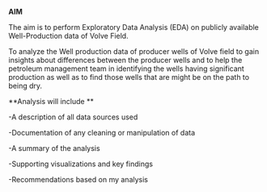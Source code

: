 **AIM**


The aim is to perform Exploratory Data Analysis (EDA) on publicly available Well-Production data of Volve Field.

To analyze the Well production data of producer wells of Volve field to gain insights about differences between the producer wells and to help the petroleum management team in identifying the wells having significant production as well as to find those wells that are might be on the path to being dry.

**Analysis will include **

-A description of all data sources used

-Documentation of any cleaning or manipulation of data

-A summary of the analysis

-Supporting visualizations and key findings

-Recommendations based on my analysis
